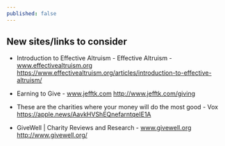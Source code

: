 ```yaml
---
published: false
---
```

## New sites/links to consider

* Introduction to Effective Altruism - Effective Altruism - www.effectivealtruism.org
https://www.effectivealtruism.org/articles/introduction-to-effective-altruism/

* Earning to Give - www.jefftk.com
http://www.jefftk.com/giving

* These are the charities where your money will do the most good - Vox
https://apple.news/AavkHVShEQnefarntqeIE1A

* GiveWell | Charity Reviews and Research - www.givewell.org
http://www.givewell.org/

